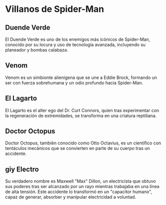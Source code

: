 # Villanos de Spider-Man

## Duende Verde
El Duende Verde es uno de los enemigos más icónicos de Spider-Man, conocido por su locura y uso de tecnología avanzada, incluyendo su planeador y bombas calabaza.

## Venom
Venom es un simbionte alienígena que se une a Eddie Brock, formando un ser con fuerza sobrehumana y un odio profundo hacia Spider-Man.

## El Lagarto
El Lagarto es el alter ego del Dr. Curt Connors, quien tras experimentar con la regeneración de extremidades, se transforma en una criatura reptiliana.

## Doctor Octopus
Doctor Octopus, también conocido como Otto Octavius, es un científico con tentáculos mecánicos que se convierten en parte de su cuerpo tras un accidente.

## giy Electro
Su verdadero nombre es Maxwell "Max" Dillon, un electricista que obtuvo sus poderes tras ser alcanzado por un rayo mientras trabajaba en una línea de alta tensión. Este accidente lo transformó en un "capacitor humano", capaz de generar, absorber y manipular electricidad a voluntad.